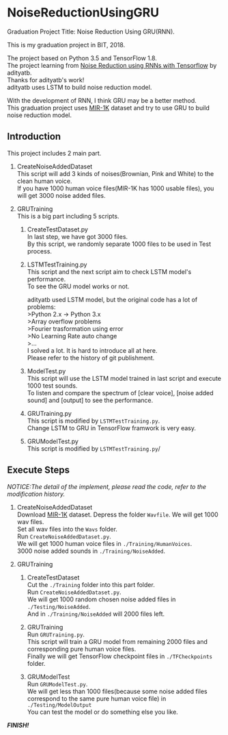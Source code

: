 # NoiseReductionUsingGRU  
Graduation Project Title: Noise Reduction Using GRU(RNN).  
  
This is my graduation project in BIT, 2018.  
  
The project based on Python 3.5 and TensorFlow 1.8.  
The project learning from [Noise Reduction using RNNs with Tensorflow](https://github.com/adityatb/noise-reduction-using-rnn) by adityatb.  
Thanks for adityatb's work!  
adityatb uses LSTM to build noise reduction model.  
  
With the development of RNN, I think GRU may be a better method.  
This graduation project uses [MIR-1K]() dataset and try to use GRU to build noise reduction model.  
  
## Introduction  
This project includes 2 main part.  
1. CreateNoiseAddedDataset  
	This script will add 3 kinds of noises(Brownian, Pink and White) to the clean human voice.  
	If you have 1000 human voice files(MIR-1K has 1000 usable files), you will get 3000 noise added files.  
  
2. GRUTraining  
	This is a big part including 5 scripts.  
	1. CreateTestDataset.py  
		In last step, we have got 3000 files.  
		By this script, we randomly separate 1000 files to be used in Test process.  
  
	2. LSTMTestTraining.py  
		This script and the next script aim to check LSTM model's performance.  
		To see the GRU model works or not.  
		  
		adityatb used LSTM model, but the original code has a lot of problems:  
			>Python 2.x -> Python 3.x  
			>Array overflow problems  
			>Fourier trasformation using error  
			>No Learning Rate auto change  
			>...  
		I solved a lot. It is hard to introduce all at here.  
		Please refer to the history of git publishment.  
  
	3. ModelTest.py  
		This script will use the LSTM model trained in last script and execute 1000 test sounds.  
		To listen and compare the spectrum of [clear voice], [noise added sound] and [output] to see the performance.  
  
	4. GRUTraining.py  
		This script is modified by `LSTMTestTraining.py`.  
		Change LSTM to GRU in TensorFlow framwork is very easy.  
  
	5. GRUModelTest.py  
		This script is modified by `LSTMTestTraining.py`/  
	  
## Execute Steps  
*NOTICE:The detail of the implement, please read the code, refer to the modification history.*  
1. CreateNoiseAddedDataset  
	Download [MIR-1K]() dataset. Depress the folder `Wavfile`. We will get 1000 wav files.  
	Set all wav files into the `Wavs` folder.  
	Run `CreateNoiseAddedDataset.py`.  
	We will get 1000 human voice files in `./Training/HumanVoices`.  
	3000 noise added sounds in `./Training/NoiseAdded`.  
  
2. GRUTraining  
	1. CreateTestDataset  
		Cut the `./Training` folder into this part folder.  
		Run `CreateNoiseAddedDataset.py`.  
		We will get 1000 random chosen noise added files in `./Testing/NoiseAdded`.  
		And in `./Training/NoiseAdded` will 2000 files left.  
  
	2. GRUTraining  
		Run `GRUTraining.py`.  
		This script will train a GRU model from remaining 2000 files and corresponding pure human voice files.  
		Finally we will get TensorFlow checkpoint files in `./TFCheckpoints` folder.  
  
	3. GRUModelTest  
		Run `GRUModelTest.py`.  
		We will get less than 1000 files(because some noise added files correspond to the same pure human voice file) in `./Testing/ModelOutput`  
		You can test the model or do something else you like.  
  
***FINISH!***